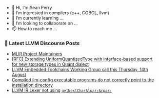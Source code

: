 - 👋 Hi, I’m Sean Perry
- 👀 I’m interested in compilers (c++, COBOL, llvm)
- 🌱 I’m currently learning ...
- 💞️ I’m looking to collaborate on ...
- 📫 How to reach me ...

<!---
s66perry/s66perry is a ✨ special ✨ repository because its `README.md` (this file) appears on your GitHub profile.
You can click the Preview link to take a look at your changes.
--->
### 📕 Latest LLVM Discourse Posts

<!-- DISCOURSE-LLVM:START -->
- [MLIR Project Maintainers](https://discourse.llvm.org/t/mlir-project-maintainers/87189#post_19)
- [[RFC] Extending UniformQuantizedType with interface-based support for new storage types in Quant dialect](https://discourse.llvm.org/t/rfc-extending-uniformquantizedtype-with-interface-based-support-for-new-storage-types-in-quant-dialect/87803#post_2)
- [LLVM Embedded Toolchains Working Group call this Thursday, 14th August](https://discourse.llvm.org/t/llvm-embedded-toolchains-working-group-call-this-thursday-14th-august/87804#post_1)
- [Compiled llm-config executable programs do not correctly point to the installation directory](https://discourse.llvm.org/t/compiled-llm-config-executable-programs-do-not-correctly-point-to-the-installation-directory/87766#post_5)
- [LLVM IR Lexer not using `getNextChar&lpar;&rpar;`](https://discourse.llvm.org/t/llvm-ir-lexer-not-using-getnextchar/87625#post_6)
<!-- DISCOURSE-LLVM:END -->
